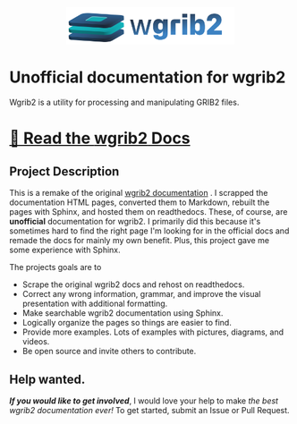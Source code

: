 <div align=center>
<img src="./wgrib2-logo.png" width=300>
</div>

# Unofficial documentation for wgrib2

Wgrib2 is a utility for processing and manipulating GRIB2 files.

# [📕 Read the **wgrib2** Docs](https://wgrib2-docs.readthedocs.io/en/latest/index.html)


## Project Description

This is a remake of the original [wgrib2 documentation](https://www.cpc.ncep.noaa.gov/products/wesley/wgrib2/) . I scrapped the documentation HTML pages, converted them to Markdown, rebuilt the pages with Sphinx, and hosted them on readthedocs. These, of course, are **unofficial** documentation for wgrib2. I primarily did this because it's sometimes hard to find the right page I'm looking for in the official docs and remade the docs for mainly my own benefit. Plus, this project gave me some experience with Sphinx.

The projects goals are to

- Scrape the original wgrib2 docs and rehost on readthedocs.
- Correct any wrong information, grammar, and improve the visual presentation with additional formatting.
- Make searchable wgrib2 documentation using Sphinx.
- Logically organize the pages so things are easier to find.
- Provide more examples. Lots of examples with pictures, diagrams, and videos.
- Be open source and invite others to contribute.


## Help wanted.

**_If you would like to get involved_**, I would love your help to make _the best wgrib2 documentation ever!_ To get started, submit an Issue or Pull Request.
